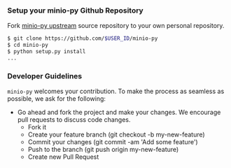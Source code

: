 ### Setup your minio-py Github Repository
Fork [minio-py upstream](https://github.com/minio/minio-py/fork) source repository to your own personal repository.

```sh
$ git clone https://github.com/$USER_ID/minio-py
$ cd minio-py
$ python setup.py install
...
```

###  Developer Guidelines

``minio-py`` welcomes your contribution. To make the process as seamless as possible, we ask for the following:

* Go ahead and fork the project and make your changes. We encourage pull requests to discuss code changes.
    - Fork it
    - Create your feature branch (git checkout -b my-new-feature)
    - Commit your changes (git commit -am 'Add some feature')
    - Push to the branch (git push origin my-new-feature)
    - Create new Pull Request
